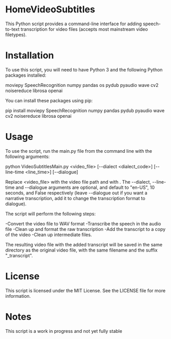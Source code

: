 # HomeVideoSubtitles


This Python script provides a command-line interface for adding speech-to-text transcription for video files (accepts most mainstream video filetypes).

# Installation
To use this script, you will need to have Python 3 and the following Python packages installed:

moviepy
SpeechRecognition
numpy
pandas
os
pydub
pyaudio
wave
cv2
noisereduce
librosa
openai



You can install these packages using pip:

pip install moviepy SpeechRecognition numpy pandas pydub pyaudio wave cv2 noisereduce librosa openai


# Usage
To use the script, run the main.py file from the command line with the following arguments:

python VideoSubtitlesMain.py <video_file> [--dialect <dialect_code>] [--line-time <line_time>] [--dialogue]

Replace <video_file> with the video file path and <prompt> with . The --dialect, --line-time and --dialogue arguments are optional, and default to "en-US", 10 seconds, and False respectively (leave --dialogue out if you want a narrative transcription, add it to change the transcription format to dialogue).

The script will perform the following steps:

-Convert the video file to WAV format
-Transcribe the speech in the audio file
-Clean up and format the raw transcription
-Add the transcript to a copy of the video
-Clean up intermediate files.

The resulting video file with the added transcript will be saved in the same directory as the original video file, with the same filename and the suffix "_transcript".

# License
This script is licensed under the MIT License. See the LICENSE file for more information.

# Notes

This script is a work in progress and not yet fully stable

